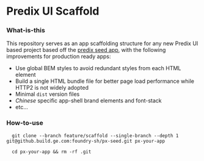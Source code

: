 # Predix UI Scaffold

### What-is-this
This repository serves as an app scaffolding structure for any new Predix UI based project based off the [predix seed app](https://github.com/PredixDev/predix-seed), with the following improvements for production ready apps:
 
 * Use global BEM styles to avoid redundant styles from each HTML element
 * Build a single HTML bundle file for better page load performance while HTTP2 is not widely adopted  
 * Minimal `dist` version files
 * *Chinese* specific app-shell brand elements and font-stack 
 * etc...
 

### How-to-use

```!bash
  git clone --branch feature/scaffold --single-branch --depth 1 git@github.build.ge.com:foundry-sh/px-seed.git px-your-app
  
  cd px-your-app && rm -rf .git
```